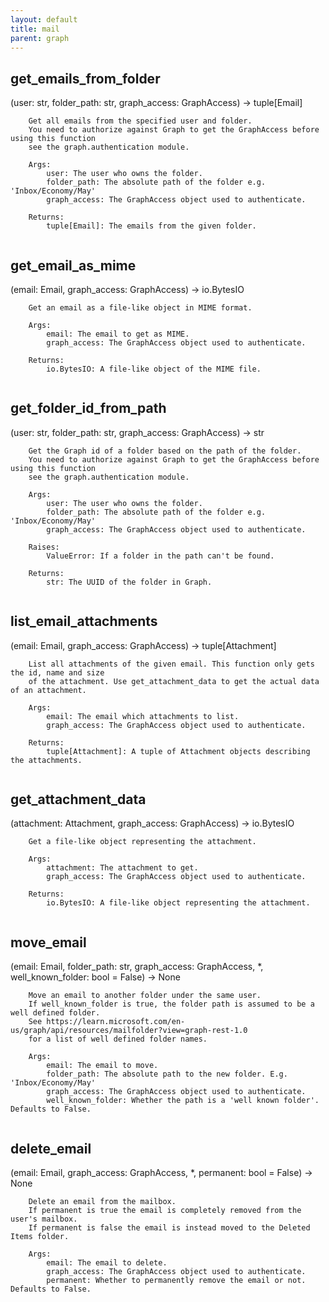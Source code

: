 ```yaml
---
layout: default
title: mail
parent: graph
---
```


## get_emails_from_folder
(user: str, folder_path: str, graph_access: GraphAccess) -> tuple[Email]

```
    Get all emails from the specified user and folder.
    You need to authorize against Graph to get the GraphAccess before using this function
    see the graph.authentication module.

    Args:
        user: The user who owns the folder.
        folder_path: The absolute path of the folder e.g. 'Inbox/Economy/May'
        graph_access: The GraphAccess object used to authenticate.

    Returns:
        tuple[Email]: The emails from the given folder.
    
```

## get_email_as_mime
(email: Email, graph_access: GraphAccess) -> io.BytesIO

```
    Get an email as a file-like object in MIME format.

    Args:
        email: The email to get as MIME.
        graph_access: The GraphAccess object used to authenticate.

    Returns:
        io.BytesIO: A file-like object of the MIME file.
    
```

## get_folder_id_from_path
(user: str, folder_path: str, graph_access: GraphAccess) -> str

```
    Get the Graph id of a folder based on the path of the folder.
    You need to authorize against Graph to get the GraphAccess before using this function
    see the graph.authentication module.

    Args:
        user: The user who owns the folder.
        folder_path: The absolute path of the folder e.g. 'Inbox/Economy/May'
        graph_access: The GraphAccess object used to authenticate.

    Raises:
        ValueError: If a folder in the path can't be found.

    Returns:
        str: The UUID of the folder in Graph.
    
```

## list_email_attachments
(email: Email, graph_access: GraphAccess) -> tuple[Attachment]

```
    List all attachments of the given email. This function only gets the id, name and size
    of the attachment. Use get_attachment_data to get the actual data of an attachment.

    Args:
        email: The email which attachments to list.
        graph_access: The GraphAccess object used to authenticate.

    Returns:
        tuple[Attachment]: A tuple of Attachment objects describing the attachments.
    
```

## get_attachment_data
(attachment: Attachment, graph_access: GraphAccess) -> io.BytesIO

```
    Get a file-like object representing the attachment.

    Args:
        attachment: The attachment to get.
        graph_access: The GraphAccess object used to authenticate.

    Returns:
        io.BytesIO: A file-like object representing the attachment.
    
```

## move_email
(email: Email, folder_path: str, graph_access: GraphAccess, *, well_known_folder: bool = False) -> None

```
    Move an email to another folder under the same user.
    If well_known_folder is true, the folder path is assumed to be a well defined folder.
    See https://learn.microsoft.com/en-us/graph/api/resources/mailfolder?view=graph-rest-1.0
    for a list of well defined folder names.

    Args:
        email: The email to move.
        folder_path: The absolute path to the new folder. E.g. 'Inbox/Economy/May'
        graph_access: The GraphAccess object used to authenticate.
        well_known_folder: Whether the path is a 'well known folder'. Defaults to False.
    
```

## delete_email
(email: Email, graph_access: GraphAccess, *, permanent: bool = False) -> None

```
    Delete an email from the mailbox.
    If permanent is true the email is completely removed from the user's mailbox.
    If permanent is false the email is instead moved to the Deleted Items folder.

    Args:
        email: The email to delete.
        graph_access: The GraphAccess object used to authenticate.
        permanent: Whether to permanently remove the email or not. Defaults to False.
    
```

